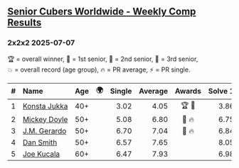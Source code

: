<style>table {white-space: nowrap;}</style>
<link rel="stylesheet" type="text/css" href="/scw-comp/css/flags.css" />

## [Senior Cubers Worldwide - Weekly Comp Results](/scw-comp/results/)
### 2x2x2 2025-07-07

<span style="white-space: nowrap;">🏆 = overall winner</span>, <span style="white-space: nowrap;">🥇 = 1st senior</span>, <span style="white-space: nowrap;">🥈 = 2nd senior</span>, <span style="white-space: nowrap;">🥉 = 3rd senior</span>, <span style="white-space: nowrap;">💥 = overall record (age group)</span>, <span style="white-space: nowrap;">🔥 = PR average</span>, <span style="white-space: nowrap;">⚡ = PR single</span>.

| # | Name | Age | 🌍 | Single | Average | Awards | Solve 1 | Solve 2 | Solve 3 | Solve 4 | Solve 5 | Video |
| :--: | :-- | :--: | :--: | --: | --: | :--: | --: | --: | --: | --: | --: | :-- |
| 1 | [Konsta Jukka](../../persons/konsta_jukka/222.md) | 40+ | <i class="flag flag-FI" /> | 3.02 | 4.05 | 🏆 🥇 | 3.86 | 3.02 | 4.84 | 3.46 | 5.08 | [Desktop](https://www.facebook.com/events/1328488458860314/permalink/1338971457812014) / [Mobile](https://m.facebook.com/events/1328488458860314?view=permalink&id=1338971457812014) |
| 2 | [Mickey Doyle](../../persons/mickey_doyle/222.md) | 50+ | <i class="flag flag-US" /> | 5.08 | 6.80 | 🥈 🔥 | 6.75 | 7.37 | 6.39 | 5.08 | 7.25 | [Desktop](https://www.facebook.com/events/1328488458860314/permalink/1339449061097587) / [Mobile](https://m.facebook.com/events/1328488458860314?view=permalink&id=1339449061097587) |
| 3 | [J.M. Gerardo](../../persons/jm_gerardo/222.md) | 50+ | <i class="flag flag-US" /> | 6.70 | 7.04 | 🥉 🔥 | 6.84 | 6.70 | 7.27 | 7.02 | 8.93 | [Desktop](https://www.facebook.com/events/1328488458860314/permalink/1336019828107177) / [Mobile](https://m.facebook.com/events/1328488458860314?view=permalink&id=1336019828107177) |
| 4 | [Dan Smith](../../persons/dan_smith/222.md) | 50+ | <i class="flag flag-US" /> | 6.57 | 7.65 |  | 8.05 | 6.57 | 7.08 | 8.97 | 7.83 | [Desktop](https://www.facebook.com/events/1328488458860314/permalink/1336806718028488) / [Mobile](https://m.facebook.com/events/1328488458860314?view=permalink&id=1336806718028488) |
| 5 | [Joe Kucala](../../persons/joe_kucala/222.md) | 60+ | <i class="flag flag-US" /> | 6.47 | 7.93 |  | 6.98 | 6.47 | DNF | 7.71 | 9.10 | [Desktop](https://www.facebook.com/events/1328488458860314/permalink/1335568874818939) / [Mobile](https://m.facebook.com/events/1328488458860314?view=permalink&id=1335568874818939) |

<!-- Global site tag (gtag.js) - Google Analytics -->
<script async src="https://www.googletagmanager.com/gtag/js?id=UA-86348435-3"></script>
<script>window.dataLayer = window.dataLayer || []; function gtag() {dataLayer.push(arguments);} gtag('js', new Date()); gtag('config', 'UA-86348435-3');</script>
